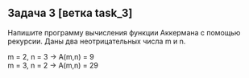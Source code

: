 ## Задача 3 [ветка task_3]

Напишите программу вычисления функции Аккермана с помощью рекурсии. Даны два неотрицательных числа m и n.

m = 2, n = 3 -> A(m,n) = 9  
m = 3, n = 2 -> A(m,n) = 29